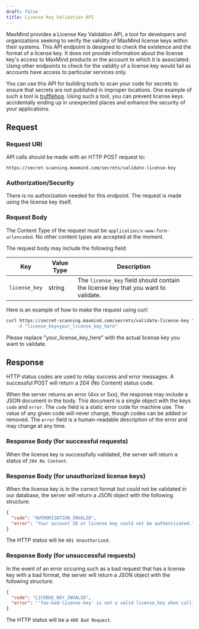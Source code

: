 ```yaml
---
draft: false
title: License Key Validation API
---
```


MaxMind provides a License Key Validation API, a tool for developers and
organizations seeking to verify the validity of MaxMind license keys within
their systems. This API endpoint is designed to check the existence and the
format of a license key. It does not provide information about the license key's
access to MaxMind products or the account to which it is associated. Using other
endpoints to check for the validity of a license key would fail as accounts have
access to particular services only.

You can use this API for building tools to scan your code for secrets to ensure
that secrets are not published in improper locations. One example of such a tool
is [trufflehog](https://github.com/trufflesecurity/trufflehog). Using such a
tool, you can prevent license keys accidentally ending up in unexpected places
and enhance the security of your applications.

## Request

### Request URI

API calls should be made with an HTTP POST request to:

`https://secret-scanning.maxmind.com/secrets/validate-license-key`

### Authorization/Security

There is no authorization needed for this endpoint. The request is made using
the license key itself.

### Request Body

The Content Type of the request must be `application/x-www-form-urlencoded`. No
other content types are accepted at the moment.

The request body may include the following field:

| Key           | Value Type | Description                                                                       |
| ------------- | ---------- | --------------------------------------------------------------------------------- |
| `license_key` | string     | The `license_key` field should contain the license key that you want to validate. |

Here is an example of how to make the request using curl:

```bash
curl https://secret-scanning.maxmind.com/secrets/validate-license-key \
    -d "license_key=your_license_key_here"
```

Please replace "your_license_key_here" with the actual license key you want to
validate.

## Response

HTTP status codes are used to relay success and error messages. A successful
POST will return a 204 (No Content) status code.

When the server returns an error (4xx or 5xx), the response may include a JSON
document in the body. This document is a single object with the keys `code` and
`error`. The `code` field is a static error code for machine use. The value of
any given code will never change, though codes can be added or removed. The
`error` field is a human-readable description of the error and may change at any
time.

### Response Body (for successful requests)

When the license key is successfully validated, the server will return a status
of `204 No Content`.

### Response Body (for unauthorized license keys)

When the license key is in the correct format but could not be validated in our
database, the server will return a JSON object with the following structure:

```json
{
  "code": "AUTHORIZATION_INVALID",
  "error": "Your account ID or license key could not be authenticated."
}
```

The HTTP status will be `401 Unauthorized`.

### Response Body (for unsuccessful requests)

In the event of an error occuring such as a bad request that has a license key
with a bad format, the server will return a JSON object with the following
structure:

```json
{
  "code": "LICENSE_KEY_INVALID",
  "error": "'foo-bad-license-key' is not a valid license_key when calling /secrets/validate-license-key"
}
```

The HTTP status will be a `400 Bad Request`.
